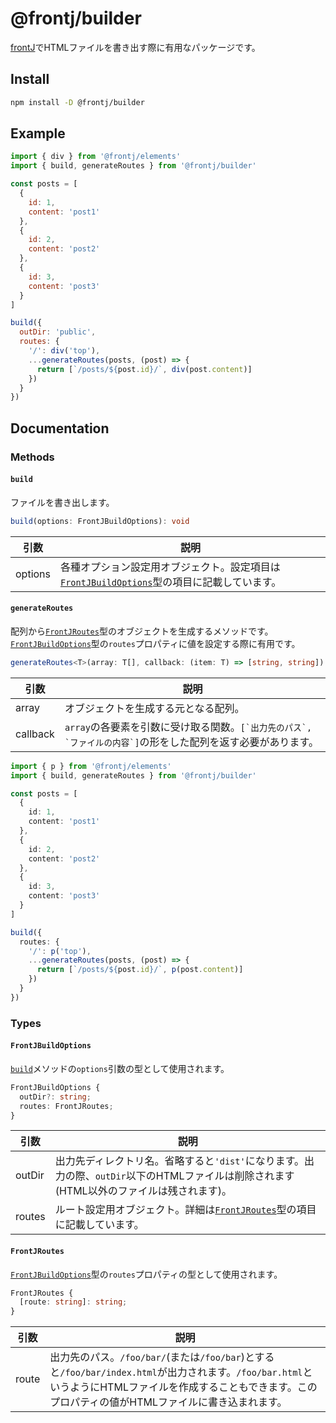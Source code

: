 # @frontj/builder

[frontJ](https://github.com/frontJ/frontJ)でHTMLファイルを書き出す際に有用なパッケージです。

## Install

```bash
npm install -D @frontj/builder
```

## Example

```javascript
import { div } from '@frontj/elements'
import { build, generateRoutes } from '@frontj/builder'

const posts = [
  {
    id: 1,
    content: 'post1'
  },
  {
    id: 2,
    content: 'post2'
  },
  {
    id: 3,
    content: 'post3'
  }
]

build({
  outDir: 'public',
  routes: {
    '/': div('top'),
    ...generateRoutes(posts, (post) => {
      return [`/posts/${post.id}/`, div(post.content)]
    })
  }
})
```

## Documentation

### Methods

#### `build`

ファイルを書き出します。

```typescript
build(options: FrontJBuildOptions): void
```

| 引数 | 説明 |
| --- | --- |
| options | 各種オプション設定用オブジェクト。設定項目は[`FrontJBuildOptions`](#frontjbuildoptions)型の項目に記載しています。 |

#### `generateRoutes`

配列から[`FrontJRoutes`](#frontjroutes)型のオブジェクトを生成するメソッドです。<br>[`FrontJBuildOptions`](#frontjbuildoptions)型の`routes`プロパティに値を設定する際に有用です。

```typescript
generateRoutes<T>(array: T[], callback: (item: T) => [string, string]): FrontJRoutes
```

| 引数 | 説明 |
| --- | --- |
| array | オブジェクトを生成する元となる配列。 |
| callback | `array`の各要素を引数に受け取る関数。`` [`出力先のパス`, `ファイルの内容`] ``の形をした配列を返す必要があります。 |

```typescript
import { p } from '@frontj/elements'
import { build, generateRoutes } from '@frontj/builder'

const posts = [
  {
    id: 1,
    content: 'post1'
  },
  {
    id: 2,
    content: 'post2'
  },
  {
    id: 3,
    content: 'post3'
  }
]

build({
  routes: {
    '/': p('top'),
    ...generateRoutes(posts, (post) => {
      return [`/posts/${post.id}/`, p(post.content)]
    })
  }
})
```

### Types

#### `FrontJBuildOptions`

[`build`](#build)メソッドの`options`引数の型として使用されます。

```typescript
FrontJBuildOptions {
  outDir?: string;
  routes: FrontJRoutes;
}
```

| 引数 | 説明 |
| --- | --- |
| outDir | 出力先ディレクトリ名。省略すると`'dist'`になります。出力の際、`outDir`以下のHTMLファイルは削除されます(HTML以外のファイルは残されます)。 |
| routes | ルート設定用オブジェクト。詳細は[`FrontJRoutes`](#frontjroutes)型の項目に記載しています。 |

#### `FrontJRoutes`

[`FrontJBuildOptions`](#frontjbuildoptions)型の`routes`プロパティの型として使用されます。

```typescript
FrontJRoutes {
  [route: string]: string;
}
```

| 引数 | 説明 |
| --- | --- |
| route | 出力先のパス。`/foo/bar/`(または`/foo/bar`)とすると`/foo/bar/index.html`が出力されます。`/foo/bar.html`というようにHTMLファイルを作成することもできます。このプロパティの値がHTMLファイルに書き込まれます。 |